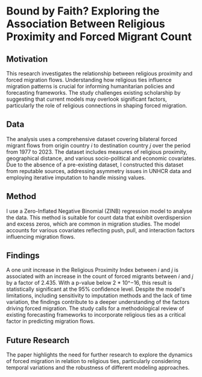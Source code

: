 
# Bound by Faith? Exploring the Association Between Religious Proximity and Forced Migrant Count

## Motivation
This research investigates the relationship between religious proximity and forced migration flows. Understanding how religious ties influence migration patterns is crucial for informing humanitarian policies and forecasting frameworks. The study challenges existing scholarship by suggesting that current models may overlook significant factors, particularly the role of religious connections in shaping forced migration.

## Data
The analysis uses a comprehensive dataset covering bilateral forced migrant flows from origin country $i$ to destination country $j$ over the period from 1977 to 2023. The dataset includes measures of religious proximity, geographical distance, and various socio-political and economic covariates. Due to the absence of a pre-existing dataset, I constructed this dataset from reputable sources, addressing asymmetry issues in UNHCR data and employing iterative imputation to handle missing values.

## Method
I use a Zero-Inflated Negative Binomial (ZINB) regression model to analyse the data. This method is suitable for count data that exhibit overdispersion and excess zeros, which are common in migration studies. The model accounts for various covariates reflecting push, pull, and interaction factors influencing migration flows. 

## Findings
A one unit increase in the Religious Proximity Index between $i$ and $j$ is associated with an increase in the count of forced migrants between $i$ and $j$ by a factor of 2.435. With a p-value below 2 * 10^−16, this result is statistically significant at the 95% confidence level. Despite the model's limitations, including sensitivity to imputation methods and the lack of time variation, the findings contribute to a deeper understanding of the factors driving forced migration. The study calls for a methodological review of existing forecasting frameworks to incorporate religious ties as a critical factor in predicting migration flows.

## Future Research
The paper highlights the need for further research to explore the dynamics of forced migration in relation to religious ties, particularly considering temporal variations and the robustness of different modeling approaches.
